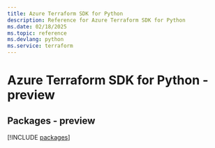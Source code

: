 ```yaml
---
title: Azure Terraform SDK for Python
description: Reference for Azure Terraform SDK for Python
ms.date: 02/18/2025
ms.topic: reference
ms.devlang: python
ms.service: terraform
---
```

# Azure Terraform SDK for Python - preview
## Packages - preview
[!INCLUDE [packages](terraform-index.md)]